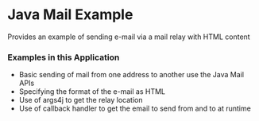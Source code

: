 # Java Mail Example

Provides an example of sending e-mail via a mail relay with HTML content

### Examples in this Application

* Basic sending of mail from one address to another use the Java Mail APIs
* Specifying the format of the e-mail as HTML
* Use of args4j to get the relay location
* Use of callback handler to get the email to send from and to at runtime
